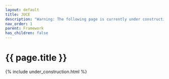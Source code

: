 ```yaml
---
layout: default
title: JUCE
description: "Warning: The following page is currently under construction, find more about the details in future patches, or if you choose to add in the article see info on the bottom of the page."
nav_order: 1
parent: Framework
has_children: false
---
```


{{ page.title }}
======================

{% include under_construction.html %}


<br>

<br>